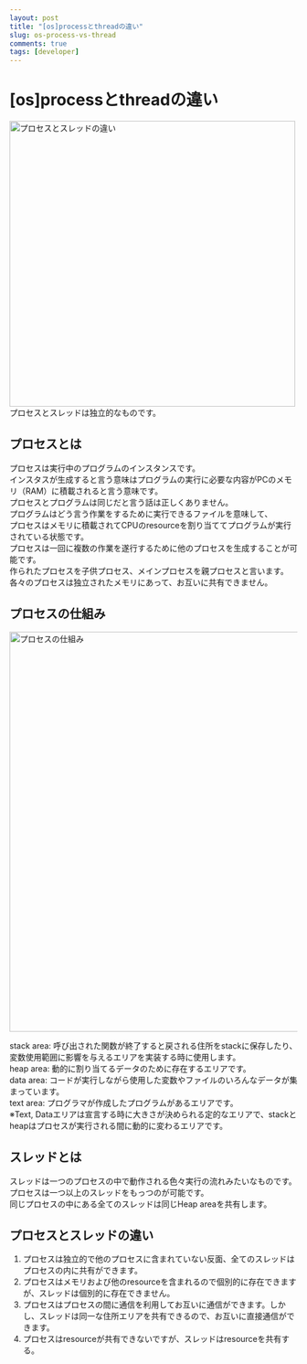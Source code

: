 ```yaml
---
layout: post
title: "[os]processとthreadの違い"
slug: os-process-vs-thread
comments: true
tags: [developer]
---
```

# [os]processとthreadの違い
<img src="https://drive.google.com/uc?export=view&id=1GDoTF_NzXa5Vfgc-63SX7EoVypdn3Rov" alt="プロセスとスレッドの違い"  width="500" >
プロセスとスレッドは独立的なものです。  

## プロセスとは
プロセスは実行中のプログラムのインスタンスです。  
インスタスが生成すると言う意味はプログラムの実行に必要な内容がPCのメモリ（RAM）に積載されると言う意味です。  
プロセスとプログラムは同じだと言う話は正しくありません。  
プログラムはどう言う作業をするために実行できるファイルを意味して、  
プロセスはメモリに積載されてCPUのresourceを割り当ててプログラムが実行されている状態です。  
プロセスは一回に複数の作業を遂行するために他のプロセスを生成することが可能です。  
作られたプロセスを子供プロセス、メインプロセスを親プロセスと言います。  
各々のプロセスは独立されたメモリにあって、お互いに共有できません。  

## プロセスの仕組み

<img src="https://drive.google.com/uc?export=view&id=1wEPsdM5eyN8zOJr5JzefQHSU67UGPM3c" alt="プロセスの仕組み"  width="700" >

stack area: 呼び出された関数が終了すると戻される住所をstackに保存したり、変数使用範囲に影響を与えるエリアを実装する時に使用します。  
heap area: 動的に割り当てるデータのために存在するエリアです。  
data area: コードが実行しながら使用した変数やファイルのいろんなデータが集まっています。  
text area: プログラマが作成したプログラムがあるエリアです。  
※Text, Dataエリアは宣言する時に大きさが決められる定的なエリアで、stackとheapはプロセスが実行される間に動的に変わるエリアです。  

## スレッドとは
スレッドは一つのプロセスの中で動作される色々実行の流れみたいなものです。  
プロセスは一つ以上のスレッドをもっつのが可能です。  
同じプロセスの中にある全てのスレッドは同じHeap areaを共有します。  

## プロセスとスレッドの違い
1. プロセスは独立的で他のプロセスに含まれていない反面、全てのスレッドはプロセスの内に共有ができます。  
2. プロセスはメモリおよび他のresourceを含まれるので個別的に存在できますが、スレッドは個別的に存在できません。  
3. プロセスはプロセスの間に通信を利用してお互いに通信ができます。しかし、スレッドは同一な住所エリアを共有できるので、お互いに直接通信ができます。  
4. プロセスはresourceが共有できないですが、スレッドはresourceを共有する。  